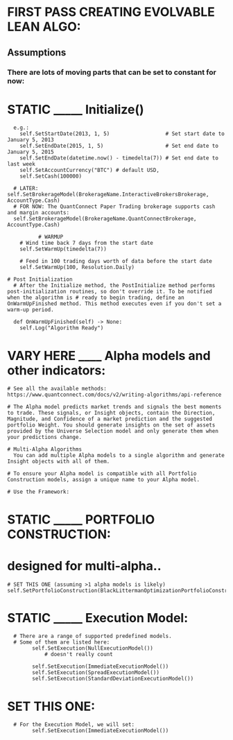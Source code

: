 # FIRST PASS CREATING EVOLVABLE LEAN ALGO:

## Assumptions
### There are lots of moving parts that can be set to constant for now:

  # STATIC _____ Initialize()
      e.g.:
        self.SetStartDate(2013, 1, 5)                  # Set start date to January 5, 2013
        self.SetEndDate(2015, 1, 5)                    # Set end date to January 5, 2015
        self.SetEndDate(datetime.now() - timedelta(7)) # Set end date to last week
        self.SetAccountCurrency("BTC") # default USD,
        self.SetCash(100000)

      # LATER: self.SetBrokerageModel(BrokerageName.InteractiveBrokersBrokerage, AccountType.Cash)
      # FOR NOW: The QuantConnect Paper Trading brokerage supports cash and margin accounts:
      self.SetBrokerageModel(BrokerageName.QuantConnectBrokerage, AccountType.Cash)

              # WARMUP
        # Wind time back 7 days from the start date
        self.SetWarmUp(timedelta(7))

        # Feed in 100 trading days worth of data before the start date
        self.SetWarmUp(100, Resolution.Daily)

    # Post Initialization
      # After the Initialize method, the PostInitialize method performs post-initialization routines, so don't override it. To be notified when the algorithm is # ready to begin trading, define an OnWarmUpFinished method. This method executes even if you don't set a warm-up period.

      def OnWarmUpFinished(self) -> None:
        self.Log("Algorithm Ready")

  # VARY HERE ____ Alpha models and other indicators:
    # See all the available methods:
    https://www.quantconnect.com/docs/v2/writing-algorithms/api-reference

    # The Alpha model predicts market trends and signals the best moments to trade. These signals, or Insight objects, contain the Direction, Magnitude, and Confidence of a market prediction and the suggested portfolio Weight. You should generate insights on the set of assets provided by the Universe Selection model and only generate them when your predictions change.

    # Multi-Alpha Algorithms
      You can add multiple Alpha models to a single algorithm and generate Insight objects with all of them.

    # To ensure your Alpha model is compatible with all Portfolio Construction models, assign a unique name to your Alpha model.

    # Use the Framework:

# STATIC _____ PORTFOLIO CONSTRUCTION:
# designed for multi-alpha..
    # SET THIS ONE (assuming >1 alpha models is likely)
    self.SetPortfolioConstruction(BlackLittermanOptimizationPortfolioConstructionModel())

# STATIC _____ Execution Model:
      # There are a range of supported predefined models.
      # Some of them are listed here:
            self.SetExecution(NullExecutionModel())
                # doesn't really count

            self.SetExecution(ImmediateExecutionModel())
            self.SetExecution(SpreadExecutionModel())
            self.SetExecution(StandardDeviationExecutionModel())
  # SET THIS ONE:
      # For the Execution Model, we will set:
            self.SetExecution(ImmediateExecutionModel())
